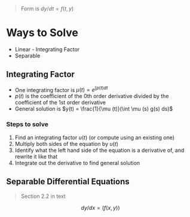 
> Form is $dy/dt = f(t,y)$
# Ways to Solve
 - Linear - Integrating Factor
 - Separable
## Integrating Factor
 - One integrating factor is $\mu (t) = e^{\int p(t)dt}$ 
 - $p(t)$ is the coefficient of the 0th order derivative divided by the coefficient of the 1st order derivative
 - General solution is $y(t) = \frac{1}{\mu (t)}(\int \mu (s) g(s) ds)$
 ### Steps to solve
1. Find an integrating factor $u(t)$ (or compute using an existing one)
2. Multiply both sides of the equation by $u(t)$ 
3. Identify what the left hand side of the equation is a derivative of, and rewrite it like that 
4. Integrate out the derivative to find general solution

## Separable Differential Equations
>  Section 2.2 in text

$$ dy/dx = (f(x,y))$$
	